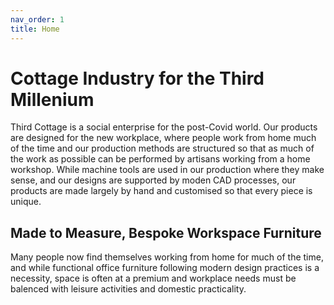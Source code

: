 ```yaml
---
nav_order: 1
title: Home
---
```

# Cottage Industry for the Third Millenium
Third Cottage is a social enterprise for the post-Covid world.
Our products are designed for the new workplace, where people work from home much of the time
and our production methods are structured so that as much of the work as possible can be
performed by artisans working from a home workshop.
While machine tools are used in our production where they make sense, 
and our designs are supported by moden CAD processes,
our products are made largely by hand and customised so that every piece is unique.

## Made to Measure, Bespoke Workspace Furniture
Many people now find themselves working from home for much of the time, and while functional
office furniture following modern design practices is a necessity, space is often at a 
premium and workplace needs must be balenced with leisure activities and domestic
practicality.
